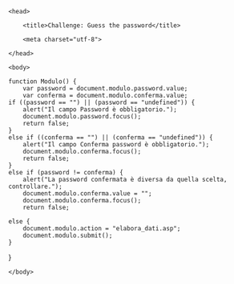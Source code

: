 <!DOCTYPE HTML>

<html>

    <head>

        <title>Challenge: Guess the password</title>

        <meta charset="utf-8">

    </head>

    <body>
    
    function Modulo() {
        var password = document.modulo.password.value;
	    var conferma = document.modulo.conferma.value; 
    if ((password == "") || (password == "undefined")) {
		alert("Il campo Password è obbligatorio.");
		document.modulo.password.focus();
		return false;
	}
	else if ((conferma == "") || (conferma == "undefined")) {
		alert("Il campo Conferma password è obbligatorio.");
		document.modulo.conferma.focus();
		return false;
	}
	else if (password != conferma) {
		alert("La password confermata è diversa da quella scelta, controllare.");
		document.modulo.conferma.value = "";
		document.modulo.conferma.focus();
		return false;
		
	else {
		document.modulo.action = "elabora_dati.asp";
		document.modulo.submit();
	}
}	
        
        
    </body>

</html>
